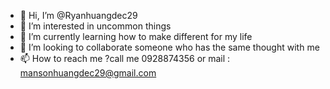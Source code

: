- 👋 Hi, I’m @Ryanhuangdec29
- 👀 I’m interested in uncommon things 
- 🌱 I’m currently learning how to make different for my life 
- 💞️ I’m looking to collaborate someone who has the same thought with me 
- 📫 How to reach me ?call me 0928874356 or mail : mansonhuangdec29@gmail.com

<!---
Ryanhuangdec29/Ryanhuangdec29 is a ✨ special ✨ repository because its `README.md` (this file) appears on your GitHub profile.
You can click the Preview link to take a look at your changes.
--->
